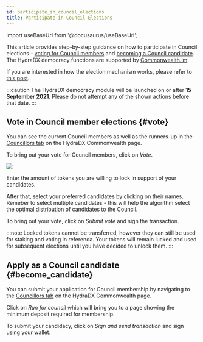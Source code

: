 ```yaml
---
id: participate_in_council_elections
title: Participate in Council Elections
---
```


import useBaseUrl from '@docusaurus/useBaseUrl';

This article provides step-by-step guidance on how to participate in Council elections - [voting for Council members](#vote) and [becoming a Council candidate](#become_candidate). The HydraDX democracy functions are supported by [Commonwealth.im](https://commonwealth.im/hydradx/).

If you are interested in how the election mechanism works, please refer to [this post](/democracy_council#elections).

:::caution
The HydraDX democracy module will be launched on or after **15 September 2021**. Please do not attempt any of the shown actions before that date.
:::

## Vote in Council member elections {#vote}
You can see the current Council members as well as the runners-up in the [Councillors tab](https://commonwealth.im/hydradx/council) on the HydraDX Commonwealth page.

To bring out your vote for Council members, click on *Vote*.

<div style={{textAlign: 'center'}}>
  <img src={useBaseUrl('/participate_in_council_elections/vote.jpg')} />
</div>

Enter the amount of tokens you are willing to lock in support of your candidates.

After that, select your preferred candidates by clicking on their names. Remeber to select multiple candidates - this will help the algorithm select the optimal distribution of candidates to the Council.

To bring out your vote, click on *Submit vote* and sign the transaction.

:::note
Locked tokens cannot be transferred, however they can still be used for staking and voting in referenda. Your tokens will remain lucked and used for subsequent elections until you have decided to unlock them.
:::

## Apply as a Council candidate {#become_candidate}
You can submit your application for Council membership by navigating to the [Councillors tab](https://commonwealth.im/hydradx/council) on the HydraDX Commonwealth page.

Click on *Run for council* which will bring you to a page showing the minimum deposit required for membership.

To submit your candidacy, click on *Sign and send transaction* and sign using your wallet.
